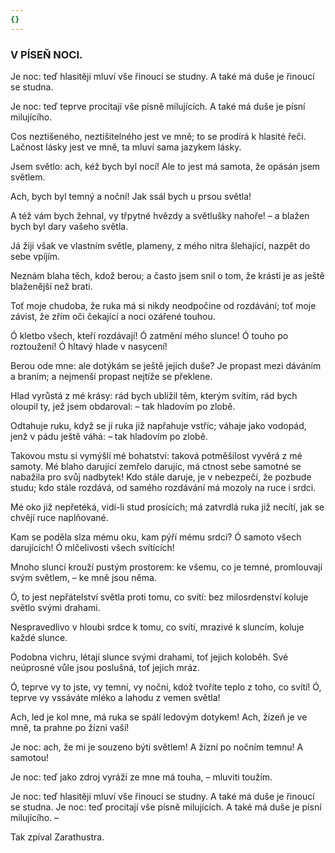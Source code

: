 ```yaml
---
{}
---
```


### V PÍSEŇ NOCI.

Je noc: teď hlasitěji mluví vše řinoucí se studny. A také má duše je řinoucí se studna. 

Je noc: teď teprve procitají vše písně milujících. A také má duše je písní milujícího. 

Cos neztišeného, neztišitelného jest ve mně; to se prodírá k hlasité řeči. Lačnost lásky jest ve mně, ta mluví sama jazykem lásky.

Jsem světlo: ach, kéž bych byl nocí! Ale to jest má samota, že opásán jsem světlem.

Ach, bych byl temný a noční! Jak ssál bych u prsou světla!

A též vám bych žehnal, vy třpytné hvězdy a světlušky nahoře! – a blažen bych byl dary vašeho světla.

Já žiji však ve vlastním světle, plameny, z mého nitra šlehající, nazpět do sebe vpíjím.

Neznám blaha těch, kdož berou; a často jsem snil o tom, že krásti je as ještě blaženější než brati.

Toť moje chudoba, že ruka má si nikdy neodpočine od rozdávání; toť moje závist, že zřím oči čekající a noci ozářené touhou.

Ó kletbo všech, kteří rozdávají! Ó zatmění mého slunce! Ó touho po roztoužení! Ó hltavý hlade v nasycení! 

Berou ode mne: ale dotýkám se ještě jejich duše? Je propast mezi dáváním a braním; a nejmenší propast nejtíže se překlene. 

Hlad vyrůstá z mé krásy: rád bych ublížil těm, kterým svítím, rád bych oloupil ty, jež jsem obdaroval: – tak hladovím po zlobě. 

Odtahuje ruku, když se jí ruka již napřahuje vstříc; váhaje jako vodopád, jenž v pádu ještě váhá: – tak hladovím po zlobě. 

Takovou mstu si vymýšlí mé bohatství: taková potměšilost vyvěrá z mé samoty. Mé blaho darující zemřelo darujíc, má ctnost sebe samotné se nabažila pro svůj nadbytek! Kdo stále daruje, je v nebezpečí, že pozbude studu; kdo stále rozdává, od samého rozdávání má mozoly na ruce i srdci.

Mé oko již nepřetéká, vidí-li stud prosících; má zatvrdlá ruka již necítí, jak se chvějí ruce naplňované.

Kam se poděla slza mému oku, kam pýří mému srdci? Ó samoto všech darujících! Ó mlčelivosti všech svítících!

Mnoho sluncí krouží pustým prostorem: ke všemu, co je temné, promlouvají svým světlem, – ke mně jsou něma.

Ó, to jest nepřátelství světla proti tomu, co svítí: bez milosrdenství koluje světlo svými drahami.

Nespravedlivo v hloubi srdce k tomu, co svítí, mrazivé k sluncím, koluje každé slunce.

Podobna vichru, létají slunce svými drahami, toť jejich koloběh. Své neúprosné vůle jsou poslušná, toť jejich mráz.

Ó, teprve vy to jste, vy temní, vy noční, kdož tvoříte teplo z toho, co svítí! Ó, teprve vy vssáváte mléko a lahodu z vemen světla!

Ach, led je kol mne, má ruka se spálí ledovým dotykem! Ach, žízeň je ve mně, ta prahne po žízni vaší!

Je noc: ach, že mi je souzeno býti světlem! A žízní po nočním temnu! A samotou!

Je noc: teď jako zdroj vyráží ze mne má touha, – mluviti toužím.

Je noc: teď hlasitěji mluví vše řinoucí se studny. A také má duše je řinoucí se studna. Je noc: teď procitají vše písně milujících. A také má duše je písní milujícího. –

  

Tak zpíval Zarathustra.
